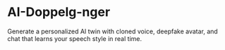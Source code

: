 # AI-Doppelg-nger
 Generate a personalized AI twin with cloned voice, deepfake avatar, and  chat that learns your speech style in real time.
